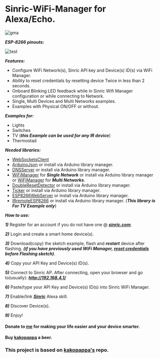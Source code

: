 # Sinric-WiFi-Manager for Alexa/Echo.

![gma](https://user-images.githubusercontent.com/24806817/36453051-b46efd5c-1664-11e8-8ced-872b60ffcffd.png)


**_ESP-8266 pinouts:_**

![test](https://user-images.githubusercontent.com/24806817/36623928-8f3ad4aa-18d7-11e8-9c35-eabf1195a8b8.png)


**_Features:_**

- Configure WiFi Network(s), Sinric API key and Device(s) ID(s) via WiFi Manager.
- Ability to reset credentials by resetting device Twice in less than 2 seconds.
- Onboard Blinking LED feedback while in Sinric Wifi Manager configuration or while connecting to Network. 
- Single, Multi Devices and Multi Networks examples.
- Examples with Physical ON/OFF or without.

**_Examples for:_**
- Lights
- Switches
- TV (**_this Example can be used for any IR device_**)
- Thermostad

**_Needed libraries:_**
- [WebSocketsClient](https://github.com/Links2004/arduinoWebSockets/releases)
- [ArduinoJson](https://github.com/bblanchon/ArduinoJson) or install via Arduino library manager.
- [DNSServer](https://github.com/esp8266/Arduino/tree/master/libraries/DNSServer/src) or install via Arduino library manager.
- [WiFiManager](https://github.com/tzapu/WiFiManager) for **_Single Network_** or install via Arduino library manager or [WiFiManager](https://github.com/the-real-orca/WiFiManager) for **_Multi Networks_**.
- [DoubleResetDetector](https://github.com/datacute/DoubleResetDetector/tree/master/src) or install via Arduino library manager.
- [Ticker](https://github.com/esp8266/Arduino/tree/master/libraries/Ticker) or install via Arduino library manager.
- [ESP8266WebServer](https://github.com/esp8266/Arduino/tree/master/libraries/ESP8266WebServer/src) or install via Arduino library manager.
- [IRremoteESP8266](https://github.com/markszabo/IRremoteESP8266) or install via Arduino library manager. (**_This library is For TV Example only_**)



**_How to use:_**

**_1)_** Register for an account if you do not have one @ [**_sinric.com_**](https://sinric.com/login?returnUrl=%2F).

**_2)_** Login and create a smart home device(s).

**_3)_** Download(copy) the sketch example, flash and **_restart_** device after flashing. **_(if you have previously used WiFi Manager, [reset credentials](https://github.com/BoriKing/Sinric-WiFi-Manager/blob/master/Credentials%20Reset/CredentialsReset.ino) before Flashing sketch)_**.

**_4)_** Copy your API Key and Device(s) ID(s).

**_5)_** Connect to Sinric AP. After connecting, open your browser and go to(usually): **_http://192.168.4.1/_**

**_6)_** Paste/type your API Key and Device(s) ID(s) into Sinric WiFi Manager.

**_7)_** Enable/link [**_Sinric_**](https://www.amazon.com/dp/B078RGYWQQ) Alexa skill.

**_8)_** Discover Device(s).

**_9)_** Enjoy!

#### Donate to [me](https://www.paypal.com/paypalme/BorikingPR) for making your life easier and your device smarter. 
#### Buy [kakopappa](https://paypal.me/arunat) a beer.

### This project is based on [kakopappa's](https://github.com/kakopappa/sinric) repo.
